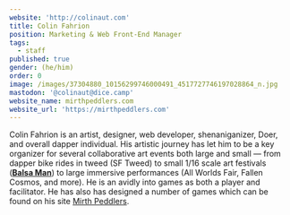 ```yaml
---
website: 'http://colinaut.com'
title: Colin Fahrion
position: Marketing & Web Front-End Manager
tags:
  - staff
published: true
gender: (he/him)
order: 0
image: /images/37304880_10156299746000491_4517727746197028864_n.jpg
mastodon: '@colinaut@dice.camp'
website_name: mirthpeddlers.com
website_url: 'https://mirthpeddlers.com'
---
```


Colin Fahrion is an artist, designer, web developer, shenaniganizer, Doer, and overall dapper individual. His artistic journey has let him to be a key organizer for several collaborative art events both large and small — from dapper bike rides in tweed (SF Tweed) to small 1/16 scale art festivals (**[Balsa Man](http://balsaman.org/)**) to large immersive performances (All Worlds Fair, Fallen Cosmos, and more). He is an avidly into games as both a player and facilitator. He has also has designed a number of games which can be found on his site [Mirth Peddlers](https://mirthpeddlers.com).
